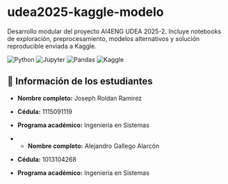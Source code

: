 # udea2025-kaggle-modelo
Desarrollo modular del proyecto AI4ENG UDEA 2025-2. Incluye notebooks de exploración, preprocesamiento, modelos alternativos y solución reproducible enviada a Kaggle.

![Python](https://img.shields.io/badge/Python-3.10-blue?logo=python&logoColor=white)
![Jupyter](https://img.shields.io/badge/Jupyter-Notebook-orange?logo=jupyter&logoColor=white)
![Pandas](https://img.shields.io/badge/Pandas-DataFrame-lightgrey?logo=pandas&logoColor=black)
![Kaggle](https://img.shields.io/badge/Kaggle-Submission-blue?logo=kaggle&logoColor=white)

## 👤 Información de los estudiantes

- **Nombre completo:** Joseph Roldan Ramirez
- **Cédula:** 1115091119
- **Programa académico:** Ingenieria en Sistemas

- - **Nombre completo:** Alejandro Gallego Alarcón
- **Cédula:** 1013104268
- **Programa académico:** Ingenieria en Sistemas
